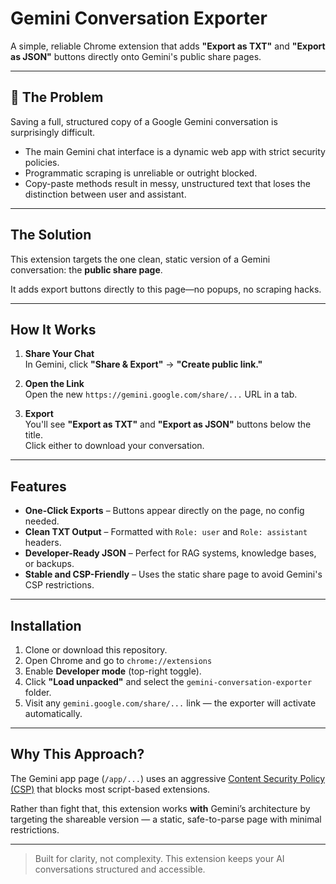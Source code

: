 # Gemini Conversation Exporter

A simple, reliable Chrome extension that adds **"Export as TXT"** and **"Export as JSON"** buttons directly onto Gemini's public share pages.

---

## 🧠 The Problem

Saving a full, structured copy of a Google Gemini conversation is surprisingly difficult.

- The main Gemini chat interface is a dynamic web app with strict security policies.
- Programmatic scraping is unreliable or outright blocked.
- Copy-paste methods result in messy, unstructured text that loses the distinction between user and assistant.

---

## The Solution

This extension targets the one clean, static version of a Gemini conversation: the **public share page**.

It adds export buttons directly to this page—no popups, no scraping hacks.

---

## How It Works

1. **Share Your Chat**  
   In Gemini, click **"Share & Export"** → **"Create public link."**

2. **Open the Link**  
   Open the new `https://gemini.google.com/share/...` URL in a tab.

3. **Export**  
   You'll see **"Export as TXT"** and **"Export as JSON"** buttons below the title.  
   Click either to download your conversation.

---

## Features

- **One-Click Exports** – Buttons appear directly on the page, no config needed.
- **Clean TXT Output** – Formatted with `Role: user` and `Role: assistant` headers.
- **Developer-Ready JSON** – Perfect for RAG systems, knowledge bases, or backups.
- **Stable and CSP-Friendly** – Uses the static share page to avoid Gemini's CSP restrictions.

---

## Installation

1. Clone or download this repository.
2. Open Chrome and go to `chrome://extensions`
3. Enable **Developer mode** (top-right toggle).
4. Click **"Load unpacked"** and select the `gemini-conversation-exporter` folder.
5. Visit any `gemini.google.com/share/...` link — the exporter will activate automatically.

---

## Why This Approach?

The Gemini app page (`/app/...`) uses an aggressive [Content Security Policy (CSP)](https://developer.mozilla.org/en-US/docs/Web/HTTP/CSP) that blocks most script-based extensions.

Rather than fight that, this extension works **with** Gemini’s architecture by targeting the shareable version — a static, safe-to-parse page with minimal restrictions.

---

> Built for clarity, not complexity. This extension keeps your AI conversations structured and accessible.
